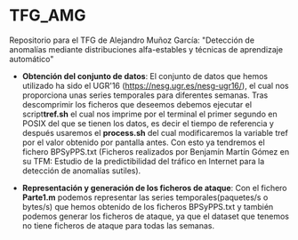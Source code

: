 # TFG_AMG
Repositorio para el TFG de Alejandro Muñoz García: "Detección de anomalías mediante distribuciones alfa-estables y técnicas de aprendizaje automático"

- **Obtención del conjunto de datos**: El conjunto de datos que hemos utilizado ha sido el UGR'16 (https://nesg.ugr.es/nesg-ugr16/), el cual nos proporciona unas series temporales para diferentes semanas. Tras descomprimir los ficheros que deseemos debemos ejecutar el script**tref.sh** el
cual nos imprime por el terminal el primer segundo en POSIX del que se tienen los datos, es decir el
tiempo de referencia y después usaremos el **process.sh** del cual modificaremos la variable tref por el valor obtenido por pantalla antes. Con esto ya tendremos el fichero BPSyPPS.txt (Ficheros realizados por Benjamín Martín Gómez en su TFM: Estudio de la predictibilidad del tráfico en Internet para la detección de anomalías sutiles). 

- **Representación y generación de los ficheros de ataque**: Con el fichero **Parte1.m** podemos representar las series temporales(paquetes/s o bytes/s) que hemos obtenido de los ficheros BPSyPPS.txt y también podemos generar los ficheros de ataque, ya que el dataset que tenemos no tiene ficheros de ataque para todas las semanas.
